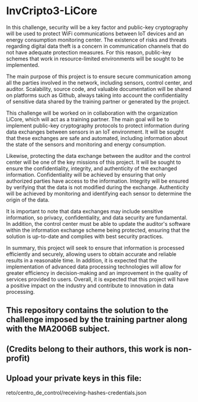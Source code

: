 # InvCripto3-LiCore

In this challenge, security will be a key factor and public-key cryptography will be used to protect WiFi communications between IoT devices and an energy consumption monitoring center. The existence of risks and threats regarding digital data theft is a concern in communication channels that do not have adequate protection measures. For this reason, public-key schemes that work in resource-limited environments will be sought to be implemented.

The main purpose of this project is to ensure secure communication among all the parties involved in the network, including sensors, control center, and auditor. Scalability, source code, and valuable documentation will be shared on platforms such as Github, always taking into account the confidentiality of sensitive data shared by the training partner or generated by the project.

This challenge will be worked on in collaboration with the organization LiCore, which will act as a training partner. The main goal will be to implement public-key cryptography protocols to protect information during data exchanges between sensors in an IoT environment. It will be sought that these exchanges are safe and automated, including information about the state of the sensors and monitoring and energy consumption.

Likewise, protecting the data exchange between the auditor and the control center will be one of the key missions of this project. It will be sought to ensure the confidentiality, integrity, and authenticity of the exchanged information. Confidentiality will be achieved by ensuring that only authorized parties have access to the information. Integrity will be ensured by verifying that the data is not modified during the exchange. Authenticity will be achieved by monitoring and identifying each sensor to determine the origin of the data.

It is important to note that data exchanges may include sensitive information, so privacy, confidentiality, and data security are fundamental. In addition, the control center must be able to update the auditor's software within the information exchange scheme being protected, ensuring that the solution is up-to-date and complies with best security practices.

In summary, this project will seek to ensure that information is processed efficiently and securely, allowing users to obtain accurate and reliable results in a reasonable time. In addition, it is expected that the implementation of advanced data processing technologies will allow for greater efficiency in decision-making and an improvement in the quality of services provided to users. Overall, it is expected that this project will have a positive impact on the industry and contribute to innovation in data processing.

## This repository contains the solution to the challenge imposed by the training partner along with the MA2006B subject.
## (Credits belong to their authors, this work is non-profit)
## Upload your private keys in this file:
   reto/centro_de_control/receiving-hashes-credentials.json
